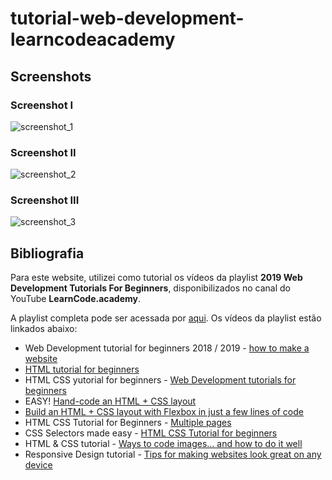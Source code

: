 # tutorial-web-development-learncodeacademy

## Screenshots

### Screenshot I

![screenshot_1](https://github.com/guiemi-learning-center/tutorial-web-development-learncodeacademy/blob/master/images/screenshots/bakery_screenshot_1.png)

### Screenshot II

![screenshot_2](https://github.com/guiemi-learning-center/tutorial-web-development-learncodeacademy/blob/master/images/screenshots/bakery_screenshot_2.png)

### Screenshot III

![screenshot_3](https://github.com/guiemi-learning-center/tutorial-web-development-learncodeacademy/blob/master/images/screenshots/bakery_screenshot_3.png)

## Bibliografia

Para este website, utilizei como tutorial os vídeos da playlist **2019 Web Development Tutorials For Beginners**, disponibilizados no canal do YouTube **LearnCode.academy**.

A playlist completa pode ser acessada por [aqui](https://www.youtube.com/playlist?list=PLoYCgNOIyGABDU532eesybur5HPBVfC1G). Os vídeos da playlist estão linkados abaixo:

* Web Development tutorial for beginners 2018 / 2019 - [how to make a website](https://www.youtube.com/watch?v=gQojMIhELvM&list=PLoYCgNOIyGABDU532eesybur5HPBVfC1G&index=2&t=0s)
* [HTML tutorial for beginners](https://www.youtube.com/watch?v=RjHflb-QgVc&list=PLoYCgNOIyGABDU532eesybur5HPBVfC1G&index=3&t=0s)
* HTML CSS yutorial for beginners - [Web Development tutorials for beginners](https://www.youtube.com/watch?v=J35jug1uHzE&list=PLoYCgNOIyGABDU532eesybur5HPBVfC1G&index=4&t=0s)
* EASY! [Hand-code an HTML + CSS layout](https://www.youtube.com/watch?v=dMK_3lH1YPo&list=PLoYCgNOIyGABDU532eesybur5HPBVfC1G&index=5&t=3s)
* [Build an HTML + CSS layout with Flexbox in just a few lines of code](https://www.youtube.com/watch?v=aRMIdKRYg6c&list=PLoYCgNOIyGABDU532eesybur5HPBVfC1G&index=6&t=0s)
* HTML CSS Tutorial for Beginners - [Multiple pages](https://www.youtube.com/watch?v=dcCCOiQ1ZuM&list=PLoYCgNOIyGABDU532eesybur5HPBVfC1G&index=8&t=0s)
* CSS Selectors made easy - [HTML CSS Tutorial for beginners](https://www.youtube.com/watch?v=dcCCOiQ1ZuM&list=PLoYCgNOIyGABDU532eesybur5HPBVfC1G&index=8&t=0s)
* HTML & CSS tutorial - [Ways to code images… and how to do it well](https://www.youtube.com/watch?v=7cwRaTqR4k0&list=PLoYCgNOIyGABDU532eesybur5HPBVfC1G&index=9&t=0s)
* Responsive Design tutorial - [Tips for making websites look great on any device](https://www.youtube.com/watch?v=fgOO9YUFlGI&list=PLoYCgNOIyGABDU532eesybur5HPBVfC1G&index=10&t=0s)

